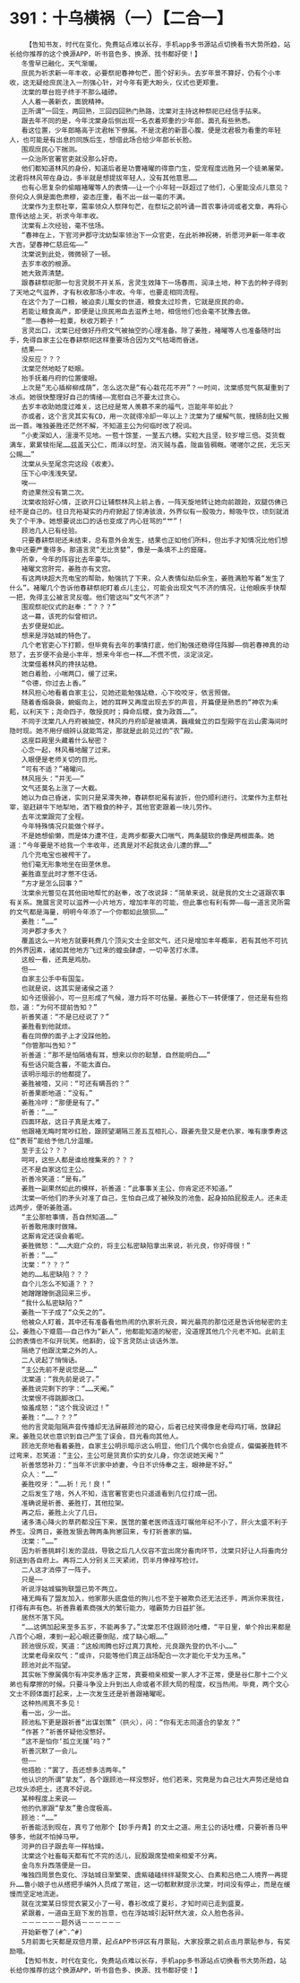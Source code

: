 # 391：十乌横祸（一）【二合一】
        【告知书友，时代在变化，免费站点难以长存，手机app多书源站点切换看书大势所趋，站长给你推荐的这个换源APP，听书音色多、换源、找书都好使！】
       冬雪早已融化，天气渐暖。
       庶民为祈求新一年丰收，必要祭祀春神句芒，图个好彩头。去岁年景不算好，仍有个小丰收，这无疑给庶民注入一剂强心针，对今年有更大盼头，仪式也更郑重。
       沈棠的草台班子终于不那么磕碜。
       人人着一袭新衣，面貌精神。
       正所谓“一回生，两回熟，三回四回熟门熟路，沈棠对主持这种祭祀已经信手拈来。
       跟去年不同的是，今年沈棠身后侧出现一名衣着郑重的少年郎，面孔有些熟悉。
       看这位置，少年郎略高于沈君帐下僚属。不是沈君的新晋心腹，便是沈君极为看重的年轻人，也可能是有出息的同族后生，想借此场合给少年郎长长脸。
       围观庶民心下揣测。
       一众治所官署官吏就没那么好奇。
       他们都知道林风的身份，知道后者是功曹褚曜的得意门生，受宠程度远胜另一个徒弟屠荣。沈君将林风带在身边，多半就是想提拔年轻人，没有其他意思……
       也有心思复杂的偷瞄褚曜等人的表情——让一个小年轻一跃超过了他们，心里能没点儿意见？奈何众人俱是面色肃穆，姿态庄重，看不出一丝一毫的不满。
       沈棠作为主祭社宰，需率领众人祭拜句芒，在祭坛之前吟诵一首农事诗词或者文章，再将心意传达给上天，祈求今年丰收。
       沈棠有上次经验，毫不怯场。
       “春神在上，下官河尹郡守沈幼梨率领治下一众官吏，在此祈神祝祷，祈愿河尹新一年丰收大吉。望春神仁慈庇佑——”
       沈棠说到此处，微微顿了一顿。
       去岁丰收的根源。
       她大致弄清楚。
       跟春耕祭祀那一句言灵脱不开关系，言灵生效降下一场春雨，润泽土地，种下去的种子得到了天地之气滋养，才有秋收那场小丰收。今年，也要走相同流程。
       在这个为了一口粮，被迫卖儿鬻女的世道，粮食太过珍贵，它就是庶民的命。
       若能让粮食高产，即便是让庶民用血去滋养土地，相信他们也会毫不犹豫去做。
       “愿——春种一粒粟，秋收万颗子！”
       言灵出口，沈棠已经做好丹府文气被抽空的心理准备。除了姜胜，褚曜等人也准备随时出手，免得自家主公在春耕祭祀这样重要场合因为文气枯竭而昏迷。
       结果——
       没反应？？？
       沈棠茫然地眨了眨眼。
       抬手抚着丹府的位置傻眼。
       上次是“无心插柳柳成荫”，怎么这次是“有心栽花花不开”？一时间，沈棠感觉气氛凝重到了冰点。她很快整理好自己的情绪——宽慰自己不要太过贪心。
       去岁丰收助她度过难关，这已经是常人羡慕不来的福气，岂能年年如此？
       亦或者，这个言灵其实有CD，用一次就得冷却一年以上？沈棠为了缓解气氛，搜肠刮肚又搬出一首。唯独姜胜还茫然不解，不知道主公为何临时改了祝词。
       “小麦深如人，澶漫不见地。一苞十馀茎，一茎五六穗。实粒大且坚，较岁增三倍。芟货载满车，累累犊衔尾……兹盖天公仁，雨泽以时至。消灭贼与蟊，陇亩皆稠穊。嗟嗟尔之民，无忘天公赐……”
       沈棠从头至尾念完这段《收麦》。
       压下心中浅浅失望。
       唉——
       奇迹果然没有第二次。
       沈棠收拾好心情，正欲开口让辅祭林风上前上香，一阵天旋地转让她向前踉跄，双腿仿佛已经不是自己的。往日充裕凝实的丹府掀起了惊涛骇浪，外界似有一股吸力，鲸吸牛饮，顷刻就消失了个干净。她想要说出口的话也变成了内心狂骂的“艹”！
       顾池几人已有经验。
       只要春耕祭祀还未结束，总有意外会发生，结果也正如他们所料，但出手才知情况比他们想象中还要严重得多。那道言灵“无比贪婪”，像是一条填不上的窟窿。
       所幸，今年的阵容比去年豪华。
       褚曜文宫肝完，姜胜亦有文宫。
       有这两块超大充电宝的帮助，勉强抗了下来，众人表情似劫后余生，姜胜满脸写着“发生了什么”。褚曜几个告诉他春耕祭祀盯着点儿主公，可能会出现文气不济的情况，让他眼疾手快帮一把，免得主公被言灵反噬。他们管这叫“文气不济”？
       围观祭祀仪式的赵奉：“？？？”
       这一幕，该死的似曾相识。
       去岁便是如此。
       想来是浮姑城的特色了。
       几个老官吏心下打颤，但毕竟有去年的事情打底，他们勉强还稳得住阵脚——倘若春神真的动怒了，去岁便不会是小丰年，想来今年也一样……不慌不慌，淡定淡定。
       沈棠借着林风的搀扶站稳。
       她白着脸，小喘两口，缓了过来。
       “令德，你过去上香。”
       林风担心地看着自家主公，见她还能勉强站稳，心下咬咬牙，依言照做。
       随着香烟袅袅，蜿蜒向上，她的耳畔又再度出现去岁的声音，开篇便是熟悉的“神农为耒耜，以利天下；尧命四子，敬授民时；舜命后稷，食为政首……”。
       不同于沈棠几人丹府被抽空，林风的丹府却是被填满，巍峨耸立的巨型殿宇在云山雾海间时隐时现。她不用仔细辨认就能笃定，那就是此前见过的“农”殿。
       这座巨殿里头藏着什么秘密？
       心念一起，林风蓦地醒了过来。
       入眼便是老师关切的目光。
       “可有不适？”褚曜问。
       林风摇头：“并无——”
       文气还莫名上涨了一大截。
       她以为自己昏迷，实则只是呆滞失神，春耕祭祀虽有波折，但仍顺利进行。沈棠作为主祭社宰，驱赶耕牛下地犁地，洒下粮食的种子，其他官吏跟着一块儿劳作。
       去年沈棠跟完了全程。
       今年特殊情况只能做个样子。
       不是她想偷懒，而是体力遭不住，走两步都要大口喘气，两条腿软的像是两根面条。她道：“今年要是不给我一个丰收年，还真是对不起我这会儿遭的罪……”
       几个充电宝也被榨干了。
       他们毫无形象地坐在田垄休息。
       姜胜直至此时才憋不住话。
       “方才是怎么回事？”
       沈棠余光瞥见在其他田地帮忙的赵奉，改了改说辞：“简单来说，就是我的文士之道跟农事有关系。施展言灵可以滋养一小片地方，增加丰年的可能，但此事也有利有弊——每一道言灵所需的文气都是海量，明明今年添了一个你都如此狼狈……”
       姜胜：“……”
       河尹郡才多大？
       覆盖这么一片地方就要耗费几个顶尖文士全部文气，还只是增加丰年概率，若有其他不可抗的外界因素，诸如其他地方飞过来的蝗虫肆虐，一切辛苦打水漂。
       这般一看，还真是鸡肋。
       但——
       自家主公手中有国玺。
       也就是说，这其实是诸侯之道？
       如今还很弱小，可一旦形成了气候，潜力将不可估量。姜胜心下一转便懂了，但还是有些抱怨，道：“为何不提前告知？”
       祈善笑道：“不是已经说了？”
       姜胜看到他就烦。
       看在同僚的面子上才没踩他脸。
       “你管那叫告知？”
       祈善道：“那不是怕隔墙有耳，想来以你的聪慧，自然能明白……”
       有些话只能含蓄，不能太直白。
       该明示暗示的他都提了。
       姜胜被噎，又问：“可还有瞒吾的？”
       祈善果断地道：“没有。”
       姜胜冷哼：“那便是有了。”
       祈善：“……”
       四面环敌，这日子真是太难了。
       他跟褚无晦时常吵红脸，跟顾望潮隔三差五互相扎心，跟姜先登又是老仇家，唯有康季寿这位“表哥”能给予他几分温暖。
       至于主公？？？
       呵呵，这些人都是谁给搜集来的？？？
       还不是自家这位主公。
       祈善冷笑道：“是有。”
       姜胜一副果然如此的模样，祈善道：“此事事关主公，你肯定还不知道。”
       沈棠一听他们的矛头对准了自己，生怕自己成了被殃及的池鱼，起身拍拍屁股走人。还未走远两步，便听姜胜道。
       “主公那桩事情，吾自然知道……”
       祈善敢用康时做赌。
       这厮肯定还误会着呢。
       姜胜微怒：“……大庭广众的，将主公私密缺陷拿出来说，祈元良，你好得很！”
       祈善：“……”
       沈棠：“？？？”
       她的……私密缺陷？？？
       自个儿怎么不知道？？？
       她蹭蹭蹭倒退回来三步。
       “我什么私密缺陷？”
       姜胜一下子成了“众矢之的”。
       他被众人盯着，其中还有准备看他热闹的仇家祈元良，眸光最亮的那位还是告诉他秘密的主公。姜胜心下蹙眉——自己作为“新人”，他都能知道的秘密，没道理其他几个元老不知。此前主公的表情也不似开玩笑。他斟酌，设下言灵防止谈话外泄。
       隔绝了他跟沈棠之外的人。
       二人说起了悄悄话。
       “主公先前不是说您是……”
       沈棠道：“我先前是说了。”
       姜胜说完剩下的字：“……天阉。”
       沈棠恨不得跳脚改口。
       恼羞成怒：“这个我没说过！”
       姜胜：“……？？？”
       他的言灵能阻隔声音传播却无法屏蔽顾池的窥心，后者已经笑得像是老母鸡打嗝，放肆起来。姜胜见状也意识到自己产生了误会，目光看向其他人。
       顾池无奈地看着姜胜，自家主公明示暗示这么明显，他们几个偶尔也会提点，偏偏姜胜转不过弯来，忍笑道：“主公，主公可是货真价实的女儿身，你怎说她天阉？”
       祈善悠悠补刀：“当年不识家中娇妻，今日不识侍奉之主，眼神是不好。”
       众人：“……”
       姜胜咬牙：“……祈！元！良！”
       之后发生了啥，外人不知，连官署官吏也只遥遥看到几位打成一团。
       准确说是祈善、姜胜打，其他拉架。
       再之后，姜胜上火了几日。
       诸多清心降火的草药都没压下来，医馆的董老医师连连叮嘱他年纪不小了，肝火太盛不利于养生。没两日，姜胜发狠去聘两条狗崽回来，专打祈善家的猫。
       沈棠：“……”
       因为祈善挑衅引发的混战，导致之后几人仪容不宜出席分畜肉环节，沈棠只好让人将畜肉分别送到各自府上。再将二人分别关三天紧闭，罚半月俸禄写检讨。
       二人这才消停了一阵子。
       只是——
       听说浮姑城猫狗联盟已势不两立。
       褚无晦有了盟友加入，他家那头底盘低的狗儿也不至于被欺负还无法还手，两派你来我往，打得有声有色。祈善靠着素商强大的繁衍能力，喵霸势力日益扩张。
       居然不落下风。
       “……这俩加起来至多五岁，不能再多了。”沈棠忍不住跟顾池吐槽，“平日里，单个拎出来都是八百个心眼，凑到一起心眼还要倒贴，成了缺心眼……”
       顾池很乐观，笑道：“这般闹腾也好过真刀真枪，元良跟先登的仇不小……”
       沈棠老母亲叹气：“或许，只能等他们真正战场配合一次才能化干戈为玉帛。”
       顾池对此不指望。
       其实帐下僚属偶尔有冲突矛盾才正常，真要相亲相爱一家人才不正常，便是谷仁那十二个义弟也有摩擦的时候。只要斗争没上升到出人命或者不顾大局的程度，权当热闹。毕竟，两个文心文士不顾体面打起来，上一次发生还是祈善跟褚曜呢。
       这种热闹真不多见！
       看一出，少一出。
       顾池私下更是跟祈善“出谋划策”（拱火），问：“你有无志同道合的挚友？”
       “作甚？”祈善怀疑他没憋好。
       “这不是怕你‘孤立无援’吗？”
       祈善沉默了一会儿。
       但——
       他捂脸：“罢了，吾还想多活两年。”
       他认识的所谓“挚友”，各个跟顾池一样没憋好，他们若来，究竟是为自己壮大声势还是给自己坟头添把土，还真不好说。
       某种程度上来说——
       他的仇家跟“挚友”重合度极高。
       顾池：“……”
       祈善能活到现在，真亏了他那个【妙手丹青】的文士之道。用主公的话吐槽，只要祈善马甲够多，他就不怕掉马甲。
       河尹的日子跟去年一样枯燥。
       沈棠这个社畜每天都有忙不完的活儿，屁股跟席垫相亲相爱不分离。
       金乌东升西落便是一日。
       唯独四周景色变化、浮姑城日渐繁荣、虞紫磕磕绊绊凝聚文心、白素和吕绝二人境界一再提升……鲁小娘子也从搭把手编外人员成了常驻，这一切都默默提示沈棠，时间没有停止，而是在缓慢而坚定地流逝。
       就在沈棠某日惊觉衣裳又小了一号，春衫改成了夏衫，才知时间已走到盛夏。
       紧跟着，一道由王庭下发的旨意，也在浮姑城引起轩然大波，众人脸色各异。
       －－－－－－题外话－－－－－－
       开始新卷了(#^.^#)
       5月前面七天都是双倍月票，起点APP书评区有月票贴，大家投票之前点击月票贴参与，有奖励哦。
       【告知书友，时代在变化，免费站点难以长存，手机app多书源站点切换看书大势所趋，站长给你推荐的这个换源APP，听书音色多、换源、找书都好使！】